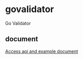 # govalidator

Go Validator

## document

[Access api and example document](https://pkg.go.dev/github.com/swordlib/govalidator)
